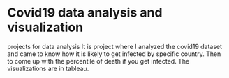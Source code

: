 # Covid19 data analysis and visualization
projects for data analysis 
It is project where I analyzed the covid19 dataset and came to know how it is likely to get infected by specific country.
Then to come up with the percentile of death if you get infected.
The visualizations are in tableau. 
